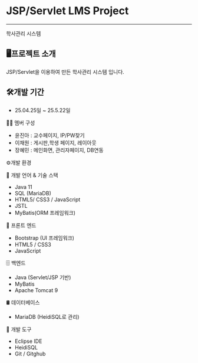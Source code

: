 # JSP/Servlet LMS Project
---
학사관리 시스템

🖥️프로젝트 소개
---
JSP/Servlet을 이용하여 만든 학사관리 시스템 입니다.

🛠️개발 기간
---
+ 25.04.25일 ~ 25.5.22일

🧑‍💻 멤버 구성
+ 윤진아 : 교수페이지, IP/PW찾기
+ 이채원 : 게시판,학생 페이지, 레이아웃
+ 장혜민 : 메인화면, 관리자페이지, DB연동

⚙️개발 환경

🔧 개발 언어 & 기술 스택
+ Java 11
+ SQL (MariaDB)
+ HTML5/ CSS3 / JavaScript
+ JSTL
+ MyBatis(ORM 프레임워크)

    
🎨 프론트 엔드
+ Bootstrap (UI 프레임워크)
+ HTML5 / CSS3
+ JavaScript

    
🗄 백엔드
+ Java (Servlet/JSP 기반)
+ MyBatis
+ Apache Tomcat 9

    
🛢 데이터베이스
+ MariaDB (HeidiSQL로 관리)

    
🧰 개발 도구
+ Eclipse IDE
+ HeidiSQL
+ Git / Gitghub
